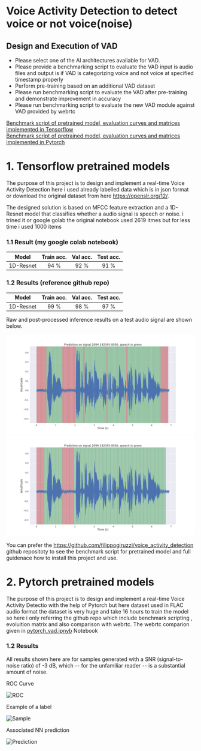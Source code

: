# Voice Activity Detection to detect voice or not voice(noise)

## Design and Execution of VAD

- Please select one of the AI architectures available for VAD.
- Please provide a benchmarking script to evaluate the VAD input is audio files and output is if VAD is categorizing voice and not voice at specified timestamp properly
- Perform pre-training based on an additional VAD dataset
- Please run benchmarking script to evaluate the VAD after pre-training and demonstrate improvement in accuracy 
- Please run benchmarking script to evaluate the new VAD module against VAD provided by webrtc

[Benchmark script of pretrained model, evaluation curves and matrices implemented in Tensorflow](https://github.com/filippogiruzzi/voice_activity_detection)
<br>
[Benchmark script of pretrained model, evaluation curves and matrices implemented in Pytorch](https://github.com/nicklashansen/voice-activity-detection)

# 1. Tensorflow pretrained models
The purpose of this project is to design and implement a real-time Voice Activity Detection here i used already labelled data which is in json format or download the original dataset from here https://openslr.org/12/.

The designed solution is based on MFCC feature extraction and a 1D-Resnet model that classifies whether a audio signal is speech or noise.
i trined it or google golab the original notebook used 2619 itmes but for less time i used 1000 items

### 1.1 Result (my google colab notebook)
| Model | Train acc. | Val acc. | Test acc. |
| :---: |:---:| :---:| :---: |
| 1D-Resnet | 94 % | 92 % | 91 % |

### 1.2 Results (reference github repo)

| Model | Train acc. | Val acc. | Test acc. |
| :---: |:---:| :---:| :---: |
| 1D-Resnet | 99 % | 98 % | 97 % |

Raw and post-processed inference results on a test audio signal are shown below.

![alt text](pics/inference_raw.png "Raw VAD inference")
![alt text](pics/inference_smooth.png "VAD inference with post-processing")

You can prefer the https://github.com/filippogiruzzi/voice_activity_detection github repositoty to see the benchmark script for pretrained model and full guidenace how to install this project and use.

# 2. Pytorch pretrained models
The purpose of this project is to design and implement a real-time Voice Activity Detectio with the help of Pytorch but here dataset used in FLAC audio format the dataset is very huge and take 16 hours to train the model so here i only referring the github repo which include benchmark scripting , evoluition matrix and also comparison with webrtc.
The webrtc comparion given in [pytorch_vad.ipnyb](https://github.com/nicklashansen/voice-activity-detection/blob/master/vad.ipynb) Notebook

### 1.2 Results

All results shown here are for samples generated with a SNR (signal-to-noise ratio) of -3 dB, which -- for the unfamiliar reader -- is a substantial amount of noise.

ROC Curve

![ROC](https://i.imgur.com/Oukcxkw.png)

Example of a label

![Sample](https://i.imgur.com/6U51S2a.png)

Associated NN prediction

![Prediction](https://i.imgur.com/Jckot75.png)
